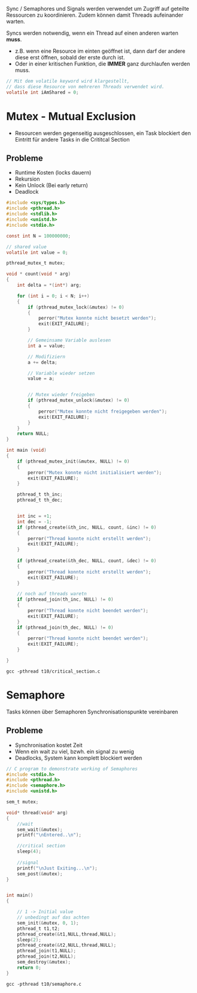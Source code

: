 Sync / Semaphores und Signals werden verwendet um Zugriff auf geteilte Ressourcen zu koordinieren. Zudem können damit Threads aufeinander warten.

Syncs werden notwendig, wenn ein Thread auf einen anderen warten **muss**.
- z.B. wenn eine Resource im einten geöffnet ist, dann darf der andere diese erst öffnen, sobald der erste durch ist.
- Oder in einer kritischen Funktion, die **IMMER** ganz durchlaufen werden muss.

```c
// Mit dem volatile keyword wird klargestellt,
// dass diese Resource von mehreren Threads verwendet wird.
volatile int iAmShared = 0;
```

# Mutex - Mutual Exclusion
- Resourcen werden gegenseitig ausgeschlossen, ein Task blockiert den Eintritt für andere Tasks in die Crititcal Section

## Probleme
- Runtime Kosten (locks dauern)
- Rekursion
- Kein Unlock (Bei early return)
- Deadlock

```c
#include <sys/types.h>
#include <pthread.h>
#include <stdlib.h>
#include <unistd.h>
#include <stdio.h>

const int N = 100000000;

// shared value
volatile int value = 0;

pthread_mutex_t mutex;

void * count(void * arg)
{
    int delta = *(int*) arg;

    for (int i = 0; i < N; i++)
    {
        if (pthread_mutex_lock(&mutex) != 0)
        {
            perror("Mutex konnte nicht besetzt werden");
            exit(EXIT_FAILURE);
        }

        // Gemeinsame Variable auslesen
        int a = value;

        // Modifiziern
        a += delta;

        // Variable wieder setzen
        value = a;


        // Mutex wieder freigeben
        if (pthread_mutex_unlock(&mutex) != 0)
        {
            perror("Mutex konnte nicht freigegeben werden");
            exit(EXIT_FAILURE);
        }
    }
    return NULL;
}

int main (void)
{
    if (pthread_mutex_init(&mutex, NULL) != 0)
    {
        perror("Mutex konnte nicht initialisiert werden");
        exit(EXIT_FAILURE);
    }

    pthread_t th_inc;
    pthread_t th_dec;


    int inc = +1;
    int dec = -1;
    if (pthread_create(&th_inc, NULL, count, &inc) != 0)
    {
        perror("Thread konnte nicht erstellt werden");
        exit(EXIT_FAILURE);
    }
    
    if (pthread_create(&th_dec, NULL, count, &dec) != 0)
    {
        perror("Thread konnte nicht erstellt werden");
        exit(EXIT_FAILURE);
    }

    // noch auf threads waretn
    if (pthread_join(th_inc, NULL) != 0)
    {
        perror("Thread konnte nicht beendet werden");
        exit(EXIT_FAILURE);
    }
    if (pthread_join(th_dec, NULL) != 0)
    {
        perror("Thread konnte nicht beendet werden");
        exit(EXIT_FAILURE);
    }

}
```

```shell
gcc -pthread t10/critical_section.c
```

# Semaphore
Tasks können über Semaphoren Synchronisationspunkte vereinbaren

## Probleme
- Synchronisation kostet Zeit
- Wenn ein wait zu viel, bzwh. ein signal zu wenig
- Deadlocks, System kann komplett blockiert werden

```c
// C program to demonstrate working of Semaphores
#include <stdio.h>
#include <pthread.h>
#include <semaphore.h>
#include <unistd.h>

sem_t mutex;

void* thread(void* arg)
{
	//wait
	sem_wait(&mutex);
	printf("\nEntered..\n");

	//critical section
	sleep(4);
	
	//signal
	printf("\nJust Exiting...\n");
	sem_post(&mutex);
}


int main()
{

	// 1 -> Initial value
	// unbedingt auf das achten
	sem_init(&mutex, 0, 1);
	pthread_t t1,t2;
	pthread_create(&t1,NULL,thread,NULL);
	sleep(2);
	pthread_create(&t2,NULL,thread,NULL);
	pthread_join(t1,NULL);
	pthread_join(t2,NULL);
	sem_destroy(&mutex);
	return 0;
}

```

```shell
gcc -pthread t10/semaphore.c
```
